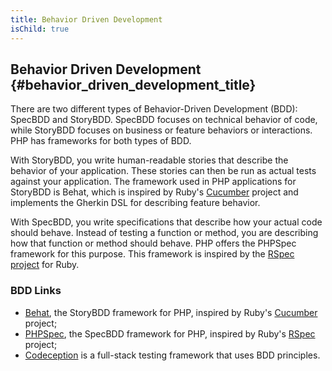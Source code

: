 ```yaml
---
title: Behavior Driven Development
isChild: true
---
```


## Behavior Driven Development {#behavior_driven_development_title}

There are two different types of Behavior-Driven Development (BDD): SpecBDD and StoryBDD. SpecBDD focuses on technical behavior of code, while StoryBDD focuses on business or feature behaviors or interactions. PHP has frameworks for both types of BDD.

With StoryBDD, you write human-readable stories that describe the behavior of your application. These stories
can then be run as actual tests against your application. The framework used in PHP applications for StoryBDD
is Behat, which is inspired by Ruby's [Cucumber](http://cukes.info/) project and implements the Gherkin DSL
for describing feature behavior.

With SpecBDD, you write specifications that describe how your actual code should behave. Instead of testing
a function or method, you are describing how that function or method should behave. PHP offers the PHPSpec framework for this purpose. This framework is inspired
by the [RSpec project](http://rspec.info/) for Ruby.

### BDD Links

* [Behat](http://behat.org/), the StoryBDD framework for PHP, inspired by Ruby's [Cucumber](http://cukes.info/) project;
* [PHPSpec](http://www.phpspec.net/), the SpecBDD framework for PHP, inspired by Ruby's [RSpec](http://rspec.info/) project;
* [Codeception](http://www.codeception.com) is a full-stack testing framework that uses BDD principles.
